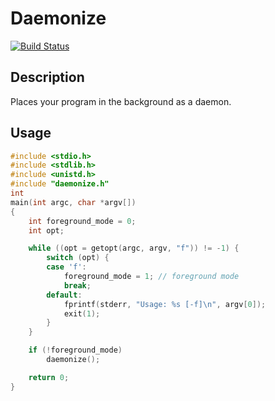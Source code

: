 # Daemonize

[![Build Status](https://travis-ci.com/OrangeTide/daemonize.svg?branch=master)](https://travis-ci.com/OrangeTide/daemonize)

## Description

Places your program in the background as a daemon.

## Usage

```c
#include <stdio.h>
#include <stdlib.h>
#include <unistd.h>
#include "daemonize.h"
int
main(int argc, char *argv[])
{
	int foreground_mode = 0;
	int opt;

	while ((opt = getopt(argc, argv, "f")) != -1) {
		switch (opt) {
		case 'f':
			foreground_mode = 1; // foreground mode
			break;
		default:
			fprintf(stderr, "Usage: %s [-f]\n", argv[0]);
			exit(1);
		}
	}

	if (!foreground_mode)
		daemonize();

	return 0;
}
```
